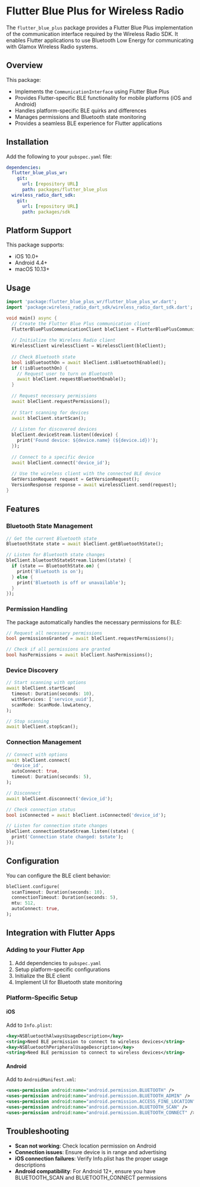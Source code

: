 # Flutter Blue Plus for Wireless Radio

The `flutter_blue_plus` package provides a Flutter Blue Plus implementation of the communication interface required by the Wireless Radio SDK. It enables Flutter applications to use Bluetooth Low Energy for communicating with Glamox Wireless Radio systems.

## Overview

This package:
- Implements the `CommunicationInterface` using Flutter Blue Plus
- Provides Flutter-specific BLE functionality for mobile platforms (iOS and Android)
- Handles platform-specific BLE quirks and differences
- Manages permissions and Bluetooth state monitoring
- Provides a seamless BLE experience for Flutter applications

## Installation

Add the following to your `pubspec.yaml` file:

```yaml
dependencies:
  flutter_blue_plus_wr:
    git:
      url: [repository URL]
      path: packages/flutter_blue_plus
  wireless_radio_dart_sdk:
    git:
      url: [repository URL]
      path: packages/sdk
```

## Platform Support

This package supports:
- iOS 10.0+
- Android 4.4+
- macOS 10.13+

## Usage

```dart
import 'package:flutter_blue_plus_wr/flutter_blue_plus_wr.dart';
import 'package:wireless_radio_dart_sdk/wireless_radio_dart_sdk.dart';

void main() async {
  // Create the Flutter Blue Plus communication client
  FlutterBluePlusCommunicationClient bleClient = FlutterBluePlusCommunicationClient();
  
  // Initialize the Wireless Radio client
  WirelessClient wirelessClient = WirelessClient(bleClient);
  
  // Check Bluetooth state
  bool isBluetoothOn = await bleClient.isBluetoothEnabled();
  if (!isBluetoothOn) {
    // Request user to turn on Bluetooth
    await bleClient.requestBluetoothEnable();
  }
  
  // Request necessary permissions
  await bleClient.requestPermissions();
  
  // Start scanning for devices
  await bleClient.startScan();
  
  // Listen for discovered devices
  bleClient.deviceStream.listen((device) {
    print('Found device: ${device.name} (${device.id})');
  });
  
  // Connect to a specific device
  await bleClient.connect('device_id');
  
  // Use the wireless client with the connected BLE device
  GetVersionRequest request = GetVersionRequest();
  VersionResponse response = await wirelessClient.send(request);
}
```

## Features

### Bluetooth State Management

```dart
// Get the current Bluetooth state
BluetoothState state = await bleClient.getBluetoothState();

// Listen for Bluetooth state changes
bleClient.bluetoothStateStream.listen((state) {
  if (state == BluetoothState.on) {
    print('Bluetooth is on');
  } else {
    print('Bluetooth is off or unavailable');
  }
});
```

### Permission Handling

The package automatically handles the necessary permissions for BLE:

```dart
// Request all necessary permissions
bool permissionsGranted = await bleClient.requestPermissions();

// Check if all permissions are granted
bool hasPermissions = await bleClient.hasPermissions();
```

### Device Discovery

```dart
// Start scanning with options
await bleClient.startScan(
  timeout: Duration(seconds: 10),
  withServices: ['service_uuid'],
  scanMode: ScanMode.lowLatency,
);

// Stop scanning
await bleClient.stopScan();
```

### Connection Management

```dart
// Connect with options
await bleClient.connect(
  'device_id',
  autoConnect: true,
  timeout: Duration(seconds: 5),
);

// Disconnect
await bleClient.disconnect('device_id');

// Check connection status
bool isConnected = await bleClient.isConnected('device_id');

// Listen for connection state changes
bleClient.connectionStateStream.listen((state) {
  print('Connection state changed: $state');
});
```

## Configuration

You can configure the BLE client behavior:

```dart
bleClient.configure(
  scanTimeout: Duration(seconds: 10),
  connectionTimeout: Duration(seconds: 5),
  mtu: 512,
  autoConnect: true,
);
```

## Integration with Flutter Apps

### Adding to your Flutter App

1. Add dependencies to `pubspec.yaml`
2. Setup platform-specific configurations
3. Initialize the BLE client
4. Implement UI for Bluetooth state monitoring

### Platform-Specific Setup

#### iOS

Add to `Info.plist`:
```xml
<key>NSBluetoothAlwaysUsageDescription</key>
<string>Need BLE permission to connect to wireless devices</string>
<key>NSBluetoothPeripheralUsageDescription</key>
<string>Need BLE permission to connect to wireless devices</string>
```

#### Android

Add to `AndroidManifest.xml`:
```xml
<uses-permission android:name="android.permission.BLUETOOTH" />
<uses-permission android:name="android.permission.BLUETOOTH_ADMIN" />
<uses-permission android:name="android.permission.ACCESS_FINE_LOCATION" />
<uses-permission android:name="android.permission.BLUETOOTH_SCAN" />
<uses-permission android:name="android.permission.BLUETOOTH_CONNECT" />
```

## Troubleshooting

- **Scan not working**: Check location permission on Android
- **Connection issues**: Ensure device is in range and advertising
- **iOS connection failures**: Verify Info.plist has the proper usage descriptions
- **Android compatibility**: For Android 12+, ensure you have BLUETOOTH_SCAN and BLUETOOTH_CONNECT permissions
